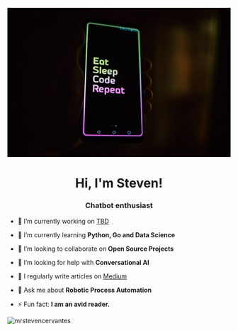 <p align="center">
  <img src="/roman-synkevych-vXInUOv1n84-unsplash.jpg"/>
</p>
<h1 align="center">Hi, I'm Steven!</h1>
<h3 align="center">Chatbot enthusiast</h3>


- 🔭 I’m currently working on [TBD](http://example.com)

- 🌱 I’m currently learning **Python, Go and Data Science**

- 👯 I’m looking to collaborate on **Open Source Projects**

- 🤝 I’m looking for help with **Conversational AI**
<!--
- 👨‍💻 All of my projects are available at [http://example.com](http://example.com)
-->
- 📝 I regularly write articles on [Medium](https://mrstevencervantes.medium.com)

- 💬 Ask me about **Robotic Process Automation**
<!--
- 📄 Know about my experiences [http://example.com](http://example.com)
-->
- ⚡ Fun fact: **I am an avid reader.**

<p align="left"> <img src="https://komarev.com/ghpvc/?username=mrstevencervantes&label=Profile%20views&color=0e75b6&style=flat" alt="mrstevencervantes" /> </p>
<!--
<h3 align="left">Connect with me:</h3>
<p align="left">
<a href="https://twitter.com/mrstevencervant" target="blank"><img align="center" src="https://raw.githubusercontent.com/rahuldkjain/github-profile-readme-generator/master/src/images/icons/Social/twitter.svg" alt="mrstevencervant" height="30" width="40" /></a>
</p>

<h3 align="left">Languages and Tools:</h3>
<p align="left"> <a href="https://www.gnu.org/software/bash/" target="_blank"> <img src="https://www.vectorlogo.zone/logos/gnu_bash/gnu_bash-icon.svg" alt="bash" width="40" height="40"/> </a> <a href="https://www.w3schools.com/css/" target="_blank"> <img src="https://raw.githubusercontent.com/devicons/devicon/master/icons/css3/css3-original-wordmark.svg" alt="css3" width="40" height="40"/> </a> <a href="https://www.djangoproject.com/" target="_blank"> <img src="https://raw.githubusercontent.com/devicons/devicon/master/icons/django/django-original.svg" alt="django" width="40" height="40"/> </a> <a href="https://flask.palletsprojects.com/" target="_blank"> <img src="https://www.vectorlogo.zone/logos/pocoo_flask/pocoo_flask-icon.svg" alt="flask" width="40" height="40"/> </a> <a href="https://git-scm.com/" target="_blank"> <img src="https://www.vectorlogo.zone/logos/git-scm/git-scm-icon.svg" alt="git" width="40" height="40"/> </a> <a href="https://golang.org" target="_blank"> <img src="https://raw.githubusercontent.com/devicons/devicon/master/icons/go/go-original.svg" alt="go" width="40" height="40"/> </a> <a href="https://www.w3.org/html/" target="_blank"> <img src="https://raw.githubusercontent.com/devicons/devicon/master/icons/html5/html5-original-wordmark.svg" alt="html5" width="40" height="40"/> </a> <a href="https://developer.mozilla.org/en-US/docs/Web/JavaScript" target="_blank"> <img src="https://raw.githubusercontent.com/devicons/devicon/master/icons/javascript/javascript-original.svg" alt="javascript" width="40" height="40"/> </a> <a href="https://www.linux.org/" target="_blank"> <img src="https://raw.githubusercontent.com/devicons/devicon/master/icons/linux/linux-original.svg" alt="linux" width="40" height="40"/> </a> <a href="https://materializecss.com/" target="_blank"> <img src="https://raw.githubusercontent.com/prplx/svg-logos/5585531d45d294869c4eaab4d7cf2e9c167710a9/svg/materialize.svg" alt="materialize" width="40" height="40"/> </a> <a href="https://www.python.org" target="_blank"> <img src="https://raw.githubusercontent.com/devicons/devicon/master/icons/python/python-original.svg" alt="python" width="40" height="40"/> </a> </p>


<p><img align="left" src="https://github-readme-stats.vercel.app/api/top-langs?username=mrstevencervantes&show_icons=true&locale=en&layout=compact" alt="mrstevencervantes" /></p>

<p align="left"> <a href="https://github.com/ryo-ma/github-profile-trophy"><img src="https://github-profile-trophy.vercel.app/?username=mrstevencervantes" alt="mrstevencervantes" /></a> </p>

<p align="left"> <a href="https://twitter.com/mrstevencervant" target="blank"><img src="https://img.shields.io/twitter/follow/mrstevencervant?logo=twitter&style=for-the-badge" alt="mrstevencervant" /></a> </p>

<p>&nbsp;<img align="center" src="https://github-readme-stats.vercel.app/api?username=mrstevencervantes&show_icons=true&locale=en" alt="mrstevencervantes" /></p>

<p><img align="center" src="https://github-readme-streak-stats.herokuapp.com/?user=mrstevencervantes&" alt="mrstevencervantes" /></p>
-->
